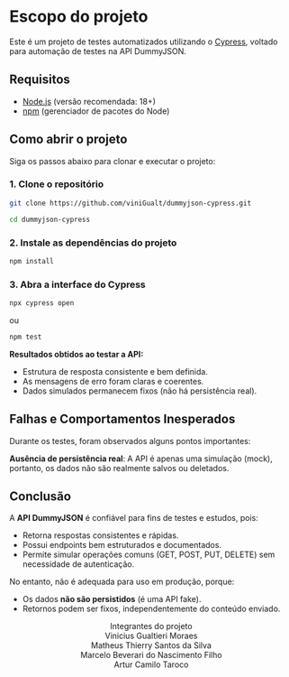 # Escopo do projeto

Este é um projeto de testes automatizados utilizando o [Cypress](https://www.cypress.io/), voltado para automação de testes na API DummyJSON.

## Requisitos

- [Node.js](https://nodejs.org/) (versão recomendada: 18+)
- [npm](https://www.npmjs.com/) (gerenciador de pacotes do Node)


##  Como abrir o projeto

Siga os passos abaixo para clonar e executar o projeto:

### 1. Clone o repositório

```bash
git clone https://github.com/viniGualt/dummyjson-cypress.git

cd dummyjson-cypress
```

### 2. Instale as dependências do projeto
```bash
npm install
```

### 3. Abra a interface do Cypress
```bash
npx cypress open 
```
ou
```bash
npm test 
```

**Resultados obtidos ao testar a API:**
- Estrutura de resposta consistente e bem definida.  
- As mensagens de erro foram claras e coerentes.  
- Dados simulados permanecem fixos (não há persistência real).  

##  Falhas e Comportamentos Inesperados

Durante os testes, foram observados alguns pontos importantes:

**Ausência de persistência real**: A API é apenas uma simulação (mock), portanto, os dados não são realmente salvos ou deletados.

## Conclusão

A **API DummyJSON** é confiável para fins de testes e estudos, pois:
- Retorna respostas consistentes e rápidas.
- Possui endpoints bem estruturados e documentados.
- Permite simular operações comuns (GET, POST, PUT, DELETE) sem necessidade de autenticação.

No entanto, não é adequada para uso em produção, porque:
- Os dados **não são persistidos** (é uma API fake).  
- Retornos podem ser fixos, independentemente do conteúdo enviado.

<div align=center> Integrantes do projeto
<div align=center> Vinicius Gualtieri Moraes<br>Matheus Thierry Santos da Silva<br>Marcelo Beverari do Nascimento Filho<br>Artur Camilo Taroco
